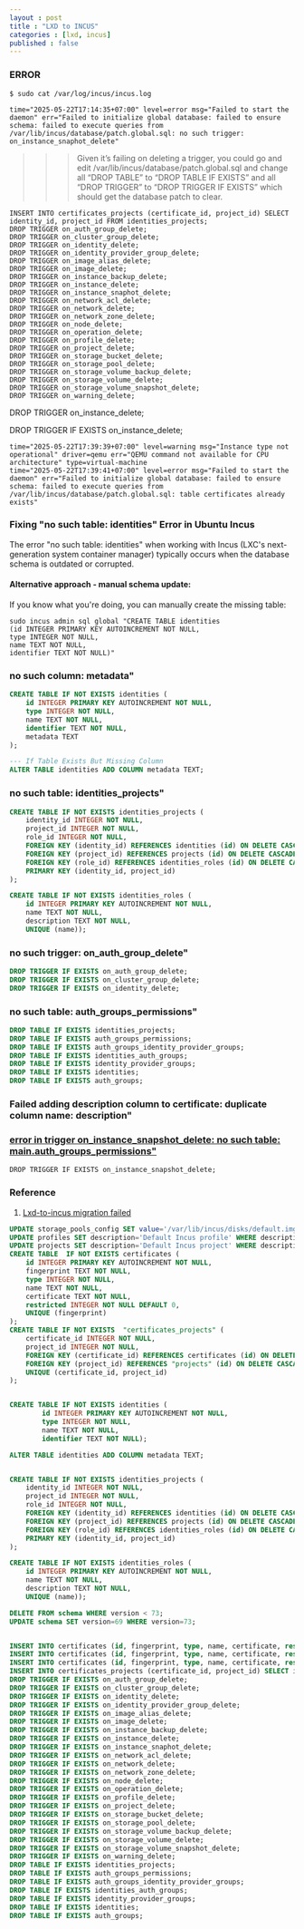 ```yaml
---
layout : post
title : "LXD to INCUS"
categories : [lxd, incus]
published : false
---
```


### ERROR
```shell
$ sudo cat /var/log/incus/incus.log

time="2025-05-22T17:14:35+07:00" level=error msg="Failed to start the daemon" err="Failed to initialize global database: failed to ensure schema: failed to execute queries from /var/lib/incus/database/patch.global.sql: no such trigger: on_instance_snaphot_delete"
```

>>> Given it’s failing on deleting a trigger, you could go and edit /var/lib/incus/database/patch.global.sql and change all “DROP TABLE” to “DROP TABLE IF EXISTS” and all “DROP TRIGGER” to “DROP TRIGGER IF EXISTS” which should get the database patch to clear.



```
INSERT INTO certificates_projects (certificate_id, project_id) SELECT identity_id, project_id FROM identities_projects;
DROP TRIGGER on_auth_group_delete;
DROP TRIGGER on_cluster_group_delete;
DROP TRIGGER on_identity_delete;
DROP TRIGGER on_identity_provider_group_delete;
DROP TRIGGER on_image_alias_delete;
DROP TRIGGER on_image_delete;
DROP TRIGGER on_instance_backup_delete;
DROP TRIGGER on_instance_delete;
DROP TRIGGER on_instance_snaphot_delete;
DROP TRIGGER on_network_acl_delete;
DROP TRIGGER on_network_delete;
DROP TRIGGER on_network_zone_delete;
DROP TRIGGER on_node_delete;
DROP TRIGGER on_operation_delete;
DROP TRIGGER on_profile_delete;
DROP TRIGGER on_project_delete;
DROP TRIGGER on_storage_bucket_delete;
DROP TRIGGER on_storage_pool_delete;
DROP TRIGGER on_storage_volume_backup_delete;
DROP TRIGGER on_storage_volume_delete;
DROP TRIGGER on_storage_volume_snapshot_delete;
DROP TRIGGER on_warning_delete;

```


DROP TRIGGER on_instance_delete;


DROP TRIGGER IF EXISTS on_instance_delete;



```shell
time="2025-05-22T17:39:39+07:00" level=warning msg="Instance type not operational" driver=qemu err="QEMU command not available for CPU architecture" type=virtual-machine
time="2025-05-22T17:39:41+07:00" level=error msg="Failed to start the daemon" err="Failed to initialize global database: failed to ensure schema: failed to execute queries from /var/lib/incus/database/patch.global.sql: table certificates already exists"
```

### Fixing "no such table: identities" Error in Ubuntu Incus
The error "no such table: identities" when working with Incus 
(LXC's next-generation system container manager) typically 
occurs when the database schema is outdated or corrupted.

#### Alternative approach - manual schema update:
If you know what you're doing, you can manually create the missing table:

```shell
sudo incus admin sql global "CREATE TABLE identities 
(id INTEGER PRIMARY KEY AUTOINCREMENT NOT NULL, 
type INTEGER NOT NULL, 
name TEXT NOT NULL, 
identifier TEXT NOT NULL)"
```

### no such column: metadata"
```sql
CREATE TABLE IF NOT EXISTS identities (
    id INTEGER PRIMARY KEY AUTOINCREMENT NOT NULL,
    type INTEGER NOT NULL,
    name TEXT NOT NULL,
    identifier TEXT NOT NULL,
    metadata TEXT
);

--- If Table Exists But Missing Column
ALTER TABLE identities ADD COLUMN metadata TEXT;
```

### no such table: identities_projects"
```sql
CREATE TABLE IF NOT EXISTS identities_projects (
    identity_id INTEGER NOT NULL,
    project_id INTEGER NOT NULL,
    role_id INTEGER NOT NULL,
    FOREIGN KEY (identity_id) REFERENCES identities (id) ON DELETE CASCADE,
    FOREIGN KEY (project_id) REFERENCES projects (id) ON DELETE CASCADE,
    FOREIGN KEY (role_id) REFERENCES identities_roles (id) ON DELETE CASCADE,
    PRIMARY KEY (identity_id, project_id)
);

CREATE TABLE IF NOT EXISTS identities_roles (
    id INTEGER PRIMARY KEY AUTOINCREMENT NOT NULL,
    name TEXT NOT NULL,
    description TEXT NOT NULL,
    UNIQUE (name));

```

### no such trigger: on_auth_group_delete"

```sql
DROP TRIGGER IF EXISTS on_auth_group_delete;
DROP TRIGGER IF EXISTS on_cluster_group_delete;
DROP TRIGGER IF EXISTS on_identity_delete;
```

### no such table: auth_groups_permissions"

```sql
DROP TABLE IF EXISTS identities_projects;
DROP TABLE IF EXISTS auth_groups_permissions;
DROP TABLE IF EXISTS auth_groups_identity_provider_groups;
DROP TABLE IF EXISTS identities_auth_groups;
DROP TABLE IF EXISTS identity_provider_groups;
DROP TABLE IF EXISTS identities;
DROP TABLE IF EXISTS auth_groups;
```

### Failed adding description column to certificate: duplicate column name: description"



### [error in trigger on_instance_snapshot_delete: no such table: main.auth_groups_permissions"](https://github.com/zabbly/incus/issues/78)

```
DROP TRIGGER IF EXISTS on_instance_snapshot_delete;

```



### Reference
1. [Lxd-to-incus migration failed](https://discuss.linuxcontainers.org/t/lxd-to-incus-migration-failed-in-manjaro-failed-getting-target-server-info/22627)




```sql
UPDATE storage_pools_config SET value='/var/lib/incus/disks/default.img' WHERE value='/var/snap/lxd/common/lxd/disks/default.img';
UPDATE profiles SET description='Default Incus profile' WHERE description='Default LXD profile';
UPDATE projects SET description='Default Incus project' WHERE description='Default LXD project';
CREATE TABLE  IF NOT EXISTS certificates (
    id INTEGER PRIMARY KEY AUTOINCREMENT NOT NULL,
    fingerprint TEXT NOT NULL,
    type INTEGER NOT NULL,
    name TEXT NOT NULL,
    certificate TEXT NOT NULL,
    restricted INTEGER NOT NULL DEFAULT 0,
    UNIQUE (fingerprint)
);
CREATE TABLE IF NOT EXISTS  "certificates_projects" (
    certificate_id INTEGER NOT NULL,
    project_id INTEGER NOT NULL,
    FOREIGN KEY (certificate_id) REFERENCES certificates (id) ON DELETE CASCADE,
    FOREIGN KEY (project_id) REFERENCES "projects" (id) ON DELETE CASCADE,
    UNIQUE (certificate_id, project_id)
);


CREATE TABLE IF NOT EXISTS identities (
        id INTEGER PRIMARY KEY AUTOINCREMENT NOT NULL,
        type INTEGER NOT NULL,
        name TEXT NOT NULL,
        identifier TEXT NOT NULL);

ALTER TABLE identities ADD COLUMN metadata TEXT;


CREATE TABLE IF NOT EXISTS identities_projects (
    identity_id INTEGER NOT NULL,
    project_id INTEGER NOT NULL,
    role_id INTEGER NOT NULL,
    FOREIGN KEY (identity_id) REFERENCES identities (id) ON DELETE CASCADE,
    FOREIGN KEY (project_id) REFERENCES projects (id) ON DELETE CASCADE,
    FOREIGN KEY (role_id) REFERENCES identities_roles (id) ON DELETE CASCADE,
    PRIMARY KEY (identity_id, project_id)
);

CREATE TABLE IF NOT EXISTS identities_roles (
    id INTEGER PRIMARY KEY AUTOINCREMENT NOT NULL,
    name TEXT NOT NULL,
    description TEXT NOT NULL,
    UNIQUE (name));

DELETE FROM schema WHERE version < 73;
UPDATE schema SET version=69 WHERE version=73;


INSERT INTO certificates (id, fingerprint, type, name, certificate, restricted) SELECT id, identifier, 2, name, json_extract(metadata, "$.cert"), 0 FROM identities WHERE type=3;
INSERT INTO certificates (id, fingerprint, type, name, certificate, restricted) SELECT id, identifier, 3, name, json_extract(metadata, "$.cert"), 1 FROM identities WHERE type=4;
INSERT INTO certificates (id, fingerprint, type, name, certificate, restricted) SELECT id, identifier, 3, name, json_extract(metadata, "$.cert"), 0 FROM identities WHERE type=6;
INSERT INTO certificates_projects (certificate_id, project_id) SELECT identity_id, project_id FROM identities_projects;
DROP TRIGGER IF EXISTS on_auth_group_delete;
DROP TRIGGER IF EXISTS on_cluster_group_delete;
DROP TRIGGER IF EXISTS on_identity_delete;
DROP TRIGGER IF EXISTS on_identity_provider_group_delete;
DROP TRIGGER IF EXISTS on_image_alias_delete;
DROP TRIGGER IF EXISTS on_image_delete;
DROP TRIGGER IF EXISTS on_instance_backup_delete;
DROP TRIGGER IF EXISTS on_instance_delete;
DROP TRIGGER IF EXISTS on_instance_snaphot_delete;
DROP TRIGGER IF EXISTS on_network_acl_delete;
DROP TRIGGER IF EXISTS on_network_delete;
DROP TRIGGER IF EXISTS on_network_zone_delete;
DROP TRIGGER IF EXISTS on_node_delete;
DROP TRIGGER IF EXISTS on_operation_delete;
DROP TRIGGER IF EXISTS on_profile_delete;
DROP TRIGGER IF EXISTS on_project_delete;
DROP TRIGGER IF EXISTS on_storage_bucket_delete;
DROP TRIGGER IF EXISTS on_storage_pool_delete;
DROP TRIGGER IF EXISTS on_storage_volume_backup_delete;
DROP TRIGGER IF EXISTS on_storage_volume_delete;
DROP TRIGGER IF EXISTS on_storage_volume_snapshot_delete;
DROP TRIGGER IF EXISTS on_warning_delete;
DROP TABLE IF EXISTS identities_projects;
DROP TABLE IF EXISTS auth_groups_permissions;
DROP TABLE IF EXISTS auth_groups_identity_provider_groups;
DROP TABLE IF EXISTS identities_auth_groups;
DROP TABLE IF EXISTS identity_provider_groups;
DROP TABLE IF EXISTS identities;
DROP TABLE IF EXISTS auth_groups;
```